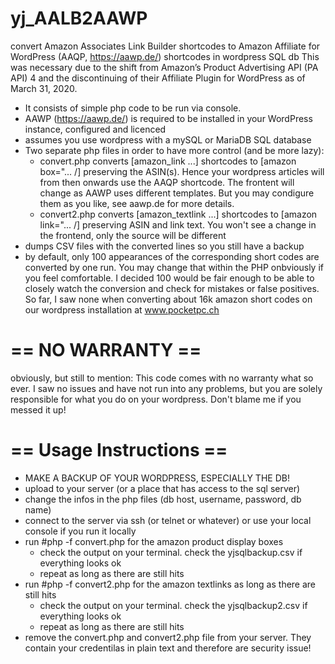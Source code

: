 # yj_AALB2AAWP
convert Amazon Associates Link Builder shortcodes to Amazon Affiliate for WordPress (AAQP, https://aawp.de/) shortcodes in wordpress SQL db
This was necessary due to the shift from Amazon’s Product Advertising API (PA API) 4 and the discontinuing of their Affiliate Plugin for WordPress as of March 31, 2020.

- It consists of simple php code to be run via console. 
- AAWP (https://aawp.de/) is required to be installed in your WordPress instance, configured and licenced
- assumes you use wordpress with a mySQL or MariaDB SQL database
- Two separate php files in order to have more control (and be more lazy):
  - convert.php converts [amazon_link ...] shortcodes to [amazon box="... /] preserving the ASIN(s). Hence your wordpress articles will from then onwards use the AAQP shortcode. The frontent will change as AAWP uses different templates. But you may condigure them as you like, see aawp.de for more details.
  - convert2.php converts [amazon_textlink ...] shortcodes to [amazon link="... /] preserving ASIN and link text. You won't see a change in the frontend, only the source will be different
- dumps CSV files with the converted lines so you still have a backup
- by default, only 100 appearances of the corresponding short codes are converted by one run. You may change that within the PHP onbviously if you feel comfortable. I decided 100 would be fair enough to be able to closely watch the conversion and check for mistakes or false positives. So far, I saw none when converting about 16k amazon short codes on our wordpress installation at www.pocketpc.ch  

# == NO WARRANTY ==
obviously, but still to mention: This code comes with no warranty what so ever. I saw no issues and have not run into any problems, but you are solely responsible for what you do on your wordpress. Don't blame me if you messed it up!

# == Usage Instructions ==
- MAKE A BACKUP OF YOUR WORDPRESS, ESPECIALLY THE DB!
- upload to your server (or a place that has access to the sql server)
- change the infos in the php files (db host, username, password, db name)
- connect to the server via ssh (or telnet or whatever) or use your local console if you run it locally
- run #php -f convert.php for the amazon product display boxes 
  - check the output on your terminal. check the yjsqlbackup.csv if everything looks ok
  - repeat as long as there are still hits
- run #php -f convert2.php for the amazon textlinks as long as there are still hits
  - check the output on your terminal. check the yjsqlbackup2.csv if everything looks ok
  - repeat as long as there are still hits
- remove the convert.php and convert2.php file from your server. They contain your credentilas in plain text and therefore are security issue!
